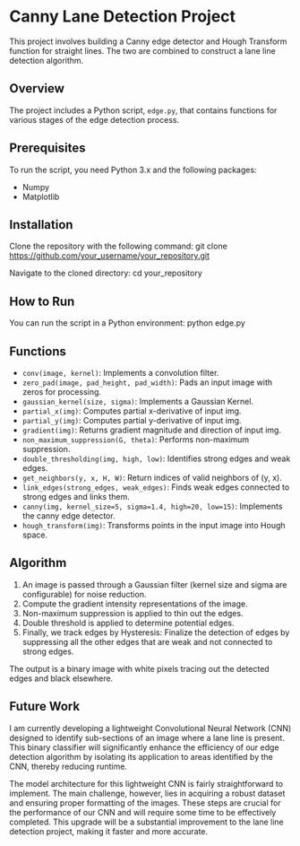 # Canny Lane Detection Project

This project involves building a Canny edge detector and Hough Transform function for straight lines. The two are combined to construct a lane line detection algorithm. 

## Overview

The project includes a Python script, `edge.py`, that contains functions for various stages of the edge detection process.

## Prerequisites

To run the script, you need Python 3.x and the following packages:

- Numpy
- Matplotlib

## Installation

Clone the repository with the following command: git clone https://github.com/your_username/your_repository.git

Navigate to the cloned directory: cd your_repository

## How to Run

You can run the script in a Python environment: python edge.py

## Functions

- `conv(image, kernel)`: Implements a convolution filter.  
- `zero_pad(image, pad_height, pad_width)`: Pads an input image with zeros for processing.
- `gaussian_kernel(size, sigma)`: Implements a Gaussian Kernel.
- `partial_x(img)`: Computes partial x-derivative of input img.
- `partial_y(img)`: Computes partial y-derivative of input img.
- `gradient(img)`: Returns gradient magnitude and direction of input img.
- `non_maximum_suppression(G, theta)`: Performs non-maximum suppression.
- `double_thresholding(img, high, low)`: Identifies strong edges and weak edges.
- `get_neighbors(y, x, H, W)`: Return indices of valid neighbors of (y, x).
- `link_edges(strong_edges, weak_edges)`: Finds weak edges connected to strong edges and links them.
- `canny(img, kernel_size=5, sigma=1.4, high=20, low=15)`: Implements the canny edge detector.
- `hough_transform(img)`: Transforms points in the input image into Hough space.

## Algorithm

1. An image is passed through a Gaussian filter (kernel size and sigma are configurable) for noise reduction.
2. Compute the gradient intensity representations of the image.
3. Non-maximum suppression is applied to thin out the edges.
4. Double threshold is applied to determine potential edges.
5. Finally, we track edges by Hysteresis: Finalize the detection of edges by suppressing all the other edges that are weak and not connected to strong edges.

The output is a binary image with white pixels tracing out the detected edges and black elsewhere.

## Future Work

I am currently developing a lightweight Convolutional Neural Network (CNN) designed to identify sub-sections of an image where a lane line is present. This binary classifier will significantly enhance the efficiency of our edge detection algorithm by isolating its application to areas identified by the CNN, thereby reducing runtime.

The model architecture for this lightweight CNN is fairly straightforward to implement. The main challenge, however, lies in acquiring a robust dataset and ensuring proper formatting of the images. These steps are crucial for the performance of our CNN and will require some time to be effectively completed. This upgrade will be a substantial improvement to the lane line detection project, making it faster and more accurate.
